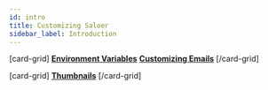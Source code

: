 ```yaml
---
id: intro
title: Customizing Saloer
sidebar_label: Introduction
---
```


[card-grid]
[**Environment Variables**](customization/environment-variables.md)
[**Customizing Emails**](customization/emails.md)
[/card-grid]

[card-grid]
[**Thumbnails**](customization/thumbnails.md)
[/card-grid]


